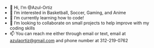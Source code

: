 - 👋 Hi, I’m @Azul-Ortiz
- 👀 I’m interested in Basketball, Soccer, Gaming, and Anime
- 🌱 I’m currently learning how to code!
- 💞️ I’m looking to collaborate on small projects to help improve with my coding skills
- 📫 You can reach me either through email or text, email at azulaortiz@gmail.com and phone number at 312-219-0762

<!---
Azul-Ortiz/Azul-Ortiz is a ✨ special ✨ repository because its `README.md` (this file) appears on your GitHub profile.
You can click the Preview link to take a look at your changes.
--->

